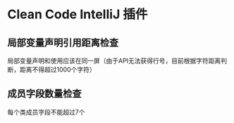 # Clean Code IntelliJ 插件

## 局部变量声明引用距离检查

局部变量声明和使用应该在同一屏（由于API无法获得行号，目前根据字符距离判断，距离不得超过1000个字符）

## 成员字段数量检查

每个类成员字段不能超过7个